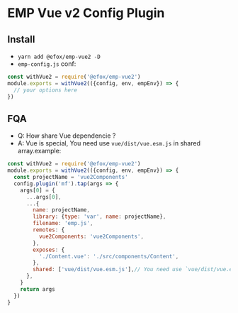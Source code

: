 # EMP Vue v2 Config Plugin

## Install 
+ `yarn add @efox/emp-vue2 -D` 
+ `emp-config.js` conf:
```javascript
const withVue2 = require('@efox/emp-vue2')
module.exports = withVue2(({config, env, empEnv}) => {
  // your options here
})
```

## FQA
+ Q: How share Vue dependencie ?
+ A: Vue is special, You need use `vue/dist/vue.esm.js` in shared array.example:
```js
const withVue2 = require('@efox/emp-vue2')
module.exports = withVue2(({config, env, empEnv}) => {
  const projectName = 'vue2Components'
  config.plugin('mf').tap(args => {
    args[0] = {
      ...args[0],
      ...{
        name: projectName,
        library: {type: 'var', name: projectName},
        filename: 'emp.js',
        remotes: {
          vue2Components: 'vue2Components',
        },
        exposes: {
          './Content.vue': './src/components/Content',
        },
        shared: ['vue/dist/vue.esm.js'],// You need use `vue/dist/vue.esm.js` here
      },
    }
    return args
  })
}
```